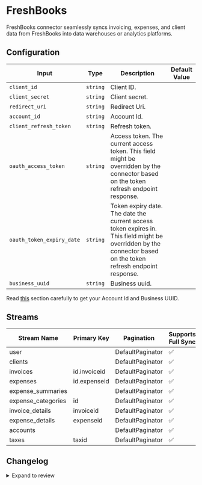 # FreshBooks
FreshBooks connector  seamlessly syncs invoicing, expenses, and client data from FreshBooks into data warehouses or analytics platforms. 

## Configuration

| Input | Type | Description | Default Value |
|-------|------|-------------|---------------|
| `client_id` | `string` | Client ID.  |  |
| `client_secret` | `string` | Client secret.  |  |
| `redirect_uri` | `string` | Redirect Uri.  |  |
| `account_id` | `string` | Account Id.  |  |
| `client_refresh_token` | `string` | Refresh token.  |  |
| `oauth_access_token` | `string` | Access token. The current access token. This field might be overridden by the connector based on the token refresh endpoint response. |  |
| `oauth_token_expiry_date` | `string` | Token expiry date. The date the current access token expires in. This field might be overridden by the connector based on the token refresh endpoint response. |  |
| `business_uuid` | `string` | Business uuid.  |  |

Read [this](https://documenter.getpostman.com/view/3322108/S1ERwwza#intro) section carefully to get your Account Id and Business UUID.

## Streams
| Stream Name | Primary Key | Pagination | Supports Full Sync | Supports Incremental |
|-------------|-------------|------------|---------------------|----------------------|
| user |  | DefaultPaginator | ✅ |  ❌  |
| clients |  | DefaultPaginator | ✅ |  ❌  |
| invoices | id.invoiceid | DefaultPaginator | ✅ |  ❌  |
| expenses | id.expenseid | DefaultPaginator | ✅ |  ❌  |
| expense_summaries |  | DefaultPaginator | ✅ |  ❌  |
| expense_categories | id | DefaultPaginator | ✅ |  ❌  |
| invoice_details | invoiceid | DefaultPaginator | ✅ |  ❌  |
| expense_details | expenseid | DefaultPaginator | ✅ |  ❌  |
| accounts |  | DefaultPaginator | ✅ |  ❌  |
| taxes | taxid | DefaultPaginator | ✅ |  ❌  |

## Changelog

<details>
  <summary>Expand to review</summary>

| Version          | Date              | Pull Request | Subject        |
|------------------|-------------------|--------------|----------------|
| 0.0.30 | 2025-07-19 | [63560](https://github.com/airbytehq/airbyte/pull/63560) | Update dependencies |
| 0.0.29 | 2025-07-12 | [62998](https://github.com/airbytehq/airbyte/pull/62998) | Update dependencies |
| 0.0.28 | 2025-07-05 | [62784](https://github.com/airbytehq/airbyte/pull/62784) | Update dependencies |
| 0.0.27 | 2025-06-28 | [62423](https://github.com/airbytehq/airbyte/pull/62423) | Update dependencies |
| 0.0.26 | 2025-06-21 | [61944](https://github.com/airbytehq/airbyte/pull/61944) | Update dependencies |
| 0.0.25 | 2025-06-14 | [61204](https://github.com/airbytehq/airbyte/pull/61204) | Update dependencies |
| 0.0.24 | 2025-05-24 | [60399](https://github.com/airbytehq/airbyte/pull/60399) | Update dependencies |
| 0.0.23 | 2025-05-10 | [59962](https://github.com/airbytehq/airbyte/pull/59962) | Update dependencies |
| 0.0.22 | 2025-05-03 | [59428](https://github.com/airbytehq/airbyte/pull/59428) | Update dependencies |
| 0.0.21 | 2025-04-26 | [58862](https://github.com/airbytehq/airbyte/pull/58862) | Update dependencies |
| 0.0.20 | 2025-04-19 | [58369](https://github.com/airbytehq/airbyte/pull/58369) | Update dependencies |
| 0.0.19 | 2025-04-12 | [57830](https://github.com/airbytehq/airbyte/pull/57830) | Update dependencies |
| 0.0.18 | 2025-04-05 | [57271](https://github.com/airbytehq/airbyte/pull/57271) | Update dependencies |
| 0.0.17 | 2025-03-29 | [56468](https://github.com/airbytehq/airbyte/pull/56468) | Update dependencies |
| 0.0.16 | 2025-03-22 | [55987](https://github.com/airbytehq/airbyte/pull/55987) | Update dependencies |
| 0.0.15 | 2025-03-08 | [55347](https://github.com/airbytehq/airbyte/pull/55347) | Update dependencies |
| 0.0.14 | 2025-03-01 | [54947](https://github.com/airbytehq/airbyte/pull/54947) | Update dependencies |
| 0.0.13 | 2025-02-22 | [54422](https://github.com/airbytehq/airbyte/pull/54422) | Update dependencies |
| 0.0.12 | 2025-02-15 | [53770](https://github.com/airbytehq/airbyte/pull/53770) | Update dependencies |
| 0.0.11 | 2025-02-08 | [53314](https://github.com/airbytehq/airbyte/pull/53314) | Update dependencies |
| 0.0.10 | 2025-02-01 | [52873](https://github.com/airbytehq/airbyte/pull/52873) | Update dependencies |
| 0.0.9 | 2025-01-25 | [52309](https://github.com/airbytehq/airbyte/pull/52309) | Update dependencies |
| 0.0.8 | 2025-01-18 | [51659](https://github.com/airbytehq/airbyte/pull/51659) | Update dependencies |
| 0.0.7 | 2025-01-11 | [51087](https://github.com/airbytehq/airbyte/pull/51087) | Update dependencies |
| 0.0.6 | 2024-12-28 | [50525](https://github.com/airbytehq/airbyte/pull/50525) | Update dependencies |
| 0.0.5 | 2024-12-21 | [50000](https://github.com/airbytehq/airbyte/pull/50000) | Update dependencies |
| 0.0.4 | 2024-12-14 | [49498](https://github.com/airbytehq/airbyte/pull/49498) | Update dependencies |
| 0.0.3 | 2024-12-12 | [49209](https://github.com/airbytehq/airbyte/pull/49209) | Update dependencies |
| 0.0.2 | 2024-12-11 | [48942](https://github.com/airbytehq/airbyte/pull/48942) | Starting with this version, the Docker image is now rootless. Please note that this and future versions will not be compatible with Airbyte versions earlier than 0.64 |
| 0.0.1 | 2024-10-27 | | Initial release by [@bishalbera](https://github.com/bishalbera) via Connector Builder |

</details>
